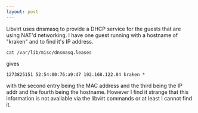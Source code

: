 ```yaml
---
layout: post
---
```

Libvirt uses dnsmasq to provide a DHCP service for the guests that are
using NAT'd networking. I have one guest running with a hostname
of "kraken" and to find it's IP address.

    cat /var/lib/misc/dnsmasq.leases 

gives

    1273825151 52:54:00:76:a9:d7 192.168.122.84 kraken *

with the second entry being the MAC address and the third being the IP addr and
the fourth being the hostname. However I find it strange that this information
is not available via the libvirt commands or at least I cannot find it.

